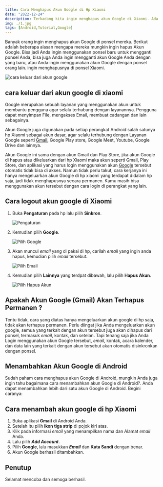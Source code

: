 ```yaml
---
title: Cara Menghapus Akun Google di Hp Xiaomi
date: "2022-12-24"
description: Terkadang kita ingin menghapus akun Google di Xiaomi. Ada banyak alasan ingin mengeluarkan akun Google di hp, bisa karena mengganti hp atau lainnya.
img: ./1.jpg
tags: [Android,Tutorial,Google]
---
```


Banyak orang ingin menghapus akun Google di ponsel mereka. Berikut adalah beberapa alasan mengapa mereka mungkin ingin hapus Akun Google. Bisa jadi Anda ingin menggunakan ponsel baru untuk mengganti ponsel Anda, bisa juga Anda ingin mengganti akun Google Anda dengan yang baru, atau Anda ingin menggunakan akun Google dengan ponsel orang lain. ingin menghapusnya di ponsel Xiaomi.

![cara keluar dari akun google](https://1.bp.blogspot.com/-g4OvMazVJpc/YP_q0gpYSpI/AAAAAAAACPE/8LFbdRZkKuE4LRLbwhKf20x6HIu5Vqz-QCLcBGAsYHQ/s626/cara%2Bkeluar%2Bdari%2Bakun%2Bgoogle.jpg)

## cara keluar dari akun google di xiaomi

Google merupakan sebuah layanan yang menggunakan akun untuk membantu pengguna agar selalu terhubung dengan layanannya. Pengguna dapat menyimpan File, mengakses Email, membuat cadangan dan lain sebagainya.

Akun Google juga digunakan pada setiap perangkat Android salah satunya hp Xiaomi sebagai akun dasar, agar selalu terhubung dengan Layanan Google seperti [Gmail](https://www.gmail.com), Google Play store, Google Meet, Youtube, Google Drive dan lainnya.

Akun Google ini sama dengan akun Gmail dan Play Store, jika akun Google di hapus atau dikeluarkan dari hp Xiaomi maka akun seperti Gmail, Play Store, dan aplikasi yang harus login menggunakan akun [Google](https://m.wappur.my.id/search/label/Google) tersebut otomatis tidak bisa di akses. Namun tidak perlu takut, cara kerjanya ini hanya mengeluarkan akun Google di hp xiaomi yang terdapat didalam hp saja, jadi tidak menghapusnya secara permanen. Kamu masih bisa menggunakan akun tersebut dengan cara login di perangkat yang lain.

## Cara logout akun google di Xiaomi

1. Buka **Pengaturan** pada hp lalu pilih **Sinkron**.

    ![Pengaturan](https://1.bp.blogspot.com/-i1hoIu4Prm8/XzZPHNFy-sI/AAAAAAAACC8/kPMRCAbrLQA4GYPgvA3dcenfc7wWpd4rACLcBGAsYHQ/s320/IMG_20200814_132802.jpg)

2. Kemudian pilih **Google**.

    ![Pilih Google](https://1.bp.blogspot.com/-qEIW3cL4RYw/XzZPG3FZMqI/AAAAAAAACC0/iEm9BqXUgQw7Y_Z0S7ShOTvfT7i_m_75QCLcBGAsYHQ/s320/IMG_20200814_132833.jpg)

3. Akan muncul _email_ yang di pakai di hp, carilah _email_ yang ingin anda hapus, kemudian pilih _email_ tersebut.

    ![Pilih Email](https://1.bp.blogspot.com/--xG8c_ji4JE/XzZPG_8XroI/AAAAAAAACC4/90-8xHlvig06sWJwlRTZ1Tfo3jfAtWsqQCLcBGAsYHQ/s320/IMG_20200814_133001.jpg)

4. Kemudian pilih **Lainnya** yang terdpat dibawah, lalu pilih **Hapus Akun**.

    ![Pilih Hapus Akun](https://1.bp.blogspot.com/-YpoKTY9iPfI/XzZPHmdOaOI/AAAAAAAACDA/4I4Rt1bC-yIVmc3ZIVK6FqVFqctioRfmwCLcBGAsYHQ/s320/IMG_20200814_133139.jpg)

## Apakah Akun Google (Gmail) Akan Terhapus Permanen ?

Tentu tidak, cara yang diatas hanya mengeluarkan akun google di hp saja, tidak akan terhapus permanen. Perlu diingat jika Anda mengeluarkan akun google, semua yang terkait dengan akun tersebut juga akan dihapus dari ponsel, termasuk _email_, kontak, dan setelan. Tapi tenang saja jika Anda Login menggunakan akun Google tersebut, _email_, kontak, acara kalender, dan data lain yang terkait dengan akun tersebut akan otomatis disinkronkan dengan ponsel.

## Menambahkan Akun Google di Android

Sudah paham cara menghapus akun Google di Android, mungkin Anda juga ingin tahu bagaimana cara menambahkan akun Google di Android?. Anda dapat menambahkan lebih dari satu akun Google di Android. Begini caranya:

## Cara menambah akun google di hp Xiaomi

1.  Buka aplikasi **Gmail** di Android Anda.
2.  Setelah itu pilih **ikon tiga strip** di pojok kiri atas.
3.  Klik pada informasi _email_ yang menampilkan nama dan Alamat _email_ Anda.
4.  Lalu pilih **_Add Account_**.
5.  Pilih **Google**, lalu masukkan **_Email_** dan **Kata Sandi** dengan benar.
6.  Akun Google berhasil ditambahkan.

## Penutup

Selamat mencoba dan semoga berhasil.
